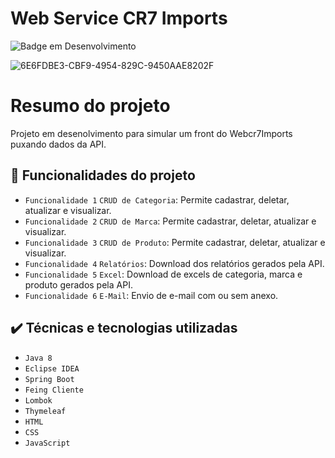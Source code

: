 # Web Service CR7 Imports

![Badge em Desenvolvimento](http://img.shields.io/static/v1?label=STATUS&message=EM%20DESENVOLVIMENTO&color=GREEN&style=for-the-badge)

![6E6FDBE3-CBF9-4954-829C-9450AAE8202F](https://github.com/user-attachments/assets/a18beec9-7578-4b98-b6d1-26c6dcb9e733)

# Resumo do projeto
Projeto em desenolvimento para simular um front do Webcr7Imports puxando dados da API.

## 🔨 Funcionalidades do projeto

- `Funcionalidade 1` `CRUD de Categoria`: Permite cadastrar, deletar, atualizar e visualizar.
- `Funcionalidade 2` `CRUD de Marca`: Permite cadastrar, deletar, atualizar e visualizar.
- `Funcionalidade 3` `CRUD de Produto`: Permite cadastrar, deletar, atualizar e visualizar.
- `Funcionalidade 4` `Relatórios`: Download dos relatórios gerados pela API.
- `Funcionalidade 5` `Excel`: Download de excels de categoria, marca e produto gerados pela API.
- `Funcionalidade 6` `E-Mail`: Envio de e-mail com ou sem anexo.


## ✔️ Técnicas e tecnologias utilizadas

- ``Java 8``
- ``Eclipse IDEA``
- ``Spring Boot``
- ``Feing Cliente``
- ``Lombok``
- ``Thymeleaf``
- ``HTML``
- ``CSS``
- ``JavaScript``
